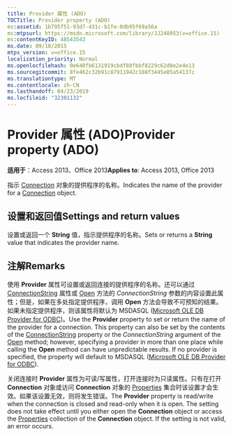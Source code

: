 ```yaml
---
title: Provider 属性 (ADO)
TOCTitle: Provider property (ADO)
ms:assetid: 1b795f51-93d7-431c-b1fe-0db95f69a56a
ms:mtpsurl: https://msdn.microsoft.com/library/JJ248953(v=office.15)
ms:contentKeyID: 48543543
ms.date: 09/18/2015
mtps_version: v=office.15
localization_priority: Normal
ms.openlocfilehash: 0e640fb6131919cbdf88fbbf8229c62d0e2e4e13
ms.sourcegitcommit: 8fe462c32b91c87911942c188f3445e85a54137c
ms.translationtype: MT
ms.contentlocale: zh-CN
ms.lasthandoff: 04/23/2019
ms.locfileid: "32301132"
---
```

# <a name="provider-property-ado"></a><span data-ttu-id="45873-102">Provider 属性 (ADO)</span><span class="sxs-lookup"><span data-stu-id="45873-102">Provider property (ADO)</span></span>


<span data-ttu-id="45873-103">**适用于**：Access 2013、Office 2013</span><span class="sxs-lookup"><span data-stu-id="45873-103">**Applies to**: Access 2013, Office 2013</span></span>

<span data-ttu-id="45873-104">指示 [Connection](connection-object-ado.md) 对象的提供程序的名称。</span><span class="sxs-lookup"><span data-stu-id="45873-104">Indicates the name of the provider for a [Connection](connection-object-ado.md) object.</span></span>

## <a name="settings-and-return-values"></a><span data-ttu-id="45873-105">设置和返回值</span><span class="sxs-lookup"><span data-stu-id="45873-105">Settings and return values</span></span>

<span data-ttu-id="45873-106">设置或返回一个 **String** 值，指示提供程序的名称。</span><span class="sxs-lookup"><span data-stu-id="45873-106">Sets or returns a **String** value that indicates the provider name.</span></span>

## <a name="remarks"></a><span data-ttu-id="45873-107">注解</span><span class="sxs-lookup"><span data-stu-id="45873-107">Remarks</span></span>

<span data-ttu-id="45873-p101">使用 **Provider** 属性可设置或返回连接的提供程序的名称。还可以通过 [ConnectionString](connectionstring-property-ado.md) 属性或 [Open](open-method-ado-connection.md) 方法的 *ConnectionString* 参数的内容设置此属性；但是，如果在多处指定提供程序，调用 **Open** 方法会导致不可预知的结果。如果未指定提供程序，则该属性将默认为 MSDASQL ([Microsoft OLE DB Provider for ODBC](microsoft-ole-db-provider-for-odbc.md))。</span><span class="sxs-lookup"><span data-stu-id="45873-p101">Use the **Provider** property to set or return the name of the provider for a connection. This property can also be set by the contents of the [ConnectionString](connectionstring-property-ado.md) property or the *ConnectionString* argument of the [Open](open-method-ado-connection.md) method; however, specifying a provider in more than one place while calling the **Open** method can have unpredictable results. If no provider is specified, the property will default to MSDASQL ([Microsoft OLE DB Provider for ODBC](microsoft-ole-db-provider-for-odbc.md)).</span></span>

<span data-ttu-id="45873-p102">关闭连接时 **Provider** 属性为可读/写属性，打开连接时为只读属性。只有在打开 **Connection** 对象或访问 **Connection** 对象的 [Properties](properties-collection-ado.md) 集合时该设置才会生效。如果该设置无效，则将发生错误。</span><span class="sxs-lookup"><span data-stu-id="45873-p102">The **Provider** property is read/write when the connection is closed and read-only when it is open. The setting does not take effect until you either open the **Connection** object or access the [Properties](properties-collection-ado.md) collection of the **Connection** object. If the setting is not valid, an error occurs.</span></span>


